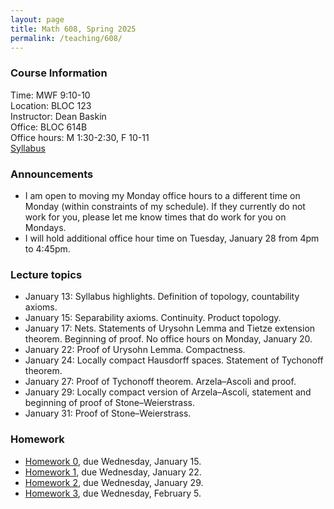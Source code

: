 ```yaml
---
layout: page
title: Math 608, Spring 2025
permalink: /teaching/608/
---
```


### Course Information
Time: MWF 9:10-10  
Location: BLOC 123  
Instructor: Dean Baskin  
Office: BLOC 614B  
Office hours: M 1:30-2:30, F 10-11  
[Syllabus](/assets/pdf/2025-spring-608-syllabus.pdf)

### Announcements
* I am open to moving my Monday office hours to a different time on Monday (within constraints of my schedule).  If they currently do not work for you, please let me know times that do work for you on Mondays.
* I will hold additional office hour time on Tuesday, January 28 from 4pm to 4:45pm.

### Lecture topics
* January 13: Syllabus highlights.  Definition of topology, countability axioms.
* January 15: Separability axioms.  Continuity.  Product topology.
* January 17: Nets.  Statements of Urysohn Lemma and Tietze extension theorem.  Beginning of proof.  No office hours on Monday, January 20.
* January 22: Proof of Urysohn Lemma.  Compactness.
* January 24: Locally compact Hausdorff spaces.  Statement of Tychonoff theorem.
* January 27: Proof of Tychonoff theorem.  Arzela&ndash;Ascoli and proof.  
* January 29: Locally compact version of Arzela&ndash;Ascoli, statement and beginning of proof of Stone&ndash;Weierstrass.
* January 31: Proof of Stone&ndash;Weierstrass.

### Homework
* [Homework 0](/assets/pdf/608/hw00.pdf), due Wednesday, January 15.
* [Homework 1](/assets/pdf/608/hw01.pdf), due Wednesday, January 22.
* [Homework 2](/assets/pdf/608/hw02.pdf), due Wednesday, January 29.
* [Homework 3](/assets/pdf/608/hw03.pdf), due Wednesday, February 5.